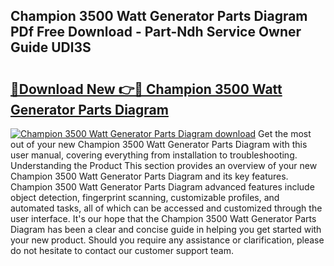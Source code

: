 ## Champion 3500 Watt Generator Parts Diagram PDf Free Download - Part-Ndh Service Owner Guide UDl3S

# <h2><a href="http://dfncjl.blite.top/?on=Champion+3500+Watt+Generator+Parts+Diagram">🔗Download New 👉🔴 Champion 3500 Watt Generator Parts Diagram</a></h2>

[![Champion 3500 Watt Generator Parts Diagram download](https://i.imgur.com/lujVjoI.png)](http://dfncjl.blite.top/?on=Champion+3500+Watt+Generator+Parts+Diagram)
Get the most out of your new Champion 3500 Watt Generator Parts Diagram with this user manual, covering everything from installation to troubleshooting. Understanding the Product This section provides an overview of your new Champion 3500 Watt Generator Parts Diagram and its key features. Champion 3500 Watt Generator Parts Diagram advanced features include object detection, fingerprint scanning, customizable profiles, and automated tasks, all of which can be accessed and customized through the user interface. It's our hope that the Champion 3500 Watt Generator Parts Diagram has been a clear and concise guide in helping you get started with your new product. Should you require any assistance or clarification, please do not hesitate to contact our customer support team.
